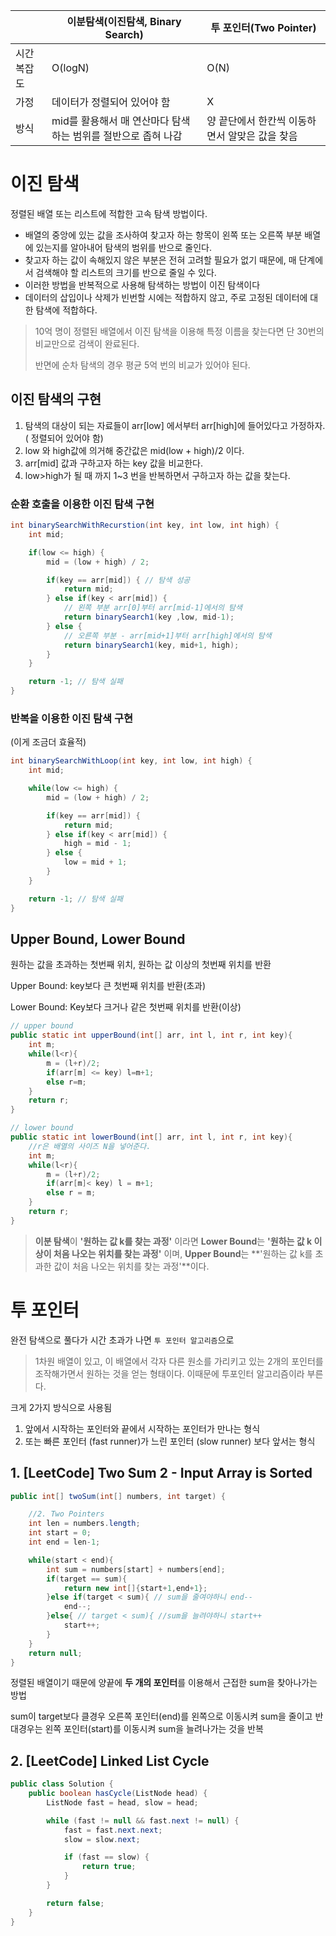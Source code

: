 
|  | 이분탐색(이진탐색, Binary Search) | 투 포인터(Two Pointer) |
| --- | --- | --- |
| 시간복잡도 | O(logN) | O(N) |
| 가정 | 데이터가 정렬되어 있어야 함 | X |
| 방식 | mid를 활용해서 매 연산마다 탐색하는 범위를 절반으로 좁혀 나감 | 양 끝단에서 한칸씩 이동하면서 알맞은 값을 찾음 |

# 이진 탐색

정렬된 배열 또는 리스트에 적합한 고속 탐색 방법이다.

- 배열의 중앙에 있는 값을 조사하여 찾고자 하는 항목이 왼쪽 또는 오른쪽 부분 배열에 있는지를 알아내어 탐색의 범위를 반으로 줄인다.
- 찾고자 하는 값이 속해있지 않은 부분은 전혀 고려할 필요가 없기 때문에, 매 단계에서 검색해야 할 리스트의 크기를 반으로 줄일 수 있다.
- 이러한 방법을 반복적으로 사용해 탐색하는 방법이 이진 탐색이다
- 데이터의 삽입이나 삭제가 빈번할 시에는 적합하지 않고, 주로 고정된 데이터에 대한 탐색에 적합하다.

> 10억 명이 정렬된 배열에서 이진 탐색을 이용해 특정 이름을 찾는다면 단 30번의 비교만으로 검색이 완료된다.
> 
> 
> 반면에 순차 탐색의 경우 평균 5억 번의 비교가 있어야 된다.
> 

## 이진 탐색의 구현

1. 탐색의 대상이 되는 자료들이 arr[low] 에서부터 arr[high]에 들어있다고 가정하자.( 정렬되어 있어야 함) 
2. low 와 high값에 의거해 중간값은 mid(low + high)/2 이다.
3. arr[mid] 값과 구하고자 하는 key 값을 비교한다.
4. low>high가 될 때 까지 1~3 번을 반복하면서 구하고자 하는 값을 찾는다. 

### 순환 호출을 이용한 이진 탐색 구현


```java
int binarySearchWithRecurstion(int key, int low, int high) {
	int mid;

	if(low <= high) {
		mid = (low + high) / 2;

		if(key == arr[mid]) { // 탐색 성공 
			return mid;
		} else if(key < arr[mid]) {
			// 왼쪽 부분 arr[0]부터 arr[mid-1]에서의 탐색 
			return binarySearch1(key ,low, mid-1);  
		} else {
			// 오른쪽 부분 - arr[mid+1]부터 arr[high]에서의 탐색 
			return binarySearch1(key, mid+1, high); 
		}
	}

	return -1; // 탐색 실패 
}
```

### 반복을 이용한 이진 탐색 구현

(이게 조금더 효율적) 



```java
int binarySearchWithLoop(int key, int low, int high) {
	int mid;

	while(low <= high) {
		mid = (low + high) / 2;

		if(key == arr[mid]) {
			return mid;
		} else if(key < arr[mid]) {
			high = mid - 1;
		} else {
			low = mid + 1;
		}
	}

	return -1; // 탐색 실패 
}
```

## Upper Bound, Lower Bound

원하는 값을 초과하는 첫번째 위치, 원하는 값 이상의 첫번째 위치를 반환

Upper Bound: key보다 큰 첫번째 위치를 반환(초과)

Lower Bound: Key보다 크거나 같은 첫번째 위치를 반환(이상)



```java
// upper bound
public static int upperBound(int[] arr, int l, int r, int key){
    int m;
    while(l<r){
        m = (l+r)/2;
        if(arr[m] <= key) l=m+1;
        else r=m;
    }
    return r;
}

// lower bound
public static int lowerBound(int[] arr, int l, int r, int key){
    //r은 배열의 사이즈 N을 넣어준다. 
    int m;
    while(l<r){
        m = (l+r)/2;
        if(arr[m]< key) l = m+1;
        else r = m;
    }
    return r;
}
```

> **이분 탐색**이 **'원하는 값 k를 찾는 과정'** 이라면 **Lower Bound**는 **'원하는 값 k 이상이 처음 나오는 위치를 찾는 과정'** 이며, **Upper Bound**는 **'원하는 값 k를 초과한 값이 처음 나오는 위치를 찾는 과정'**이다.
> 

# 투 포인터

완전 탐색으로 풀다가 시간 초과가 나면 `투 포인터 알고리즘`으로 

> 1차원 배열이 있고, 이 배열에서 각자 다른 원소를 가리키고 있는 2개의 포인터를 조작해가면서 원하는 것을 얻는 형태이다. 이때문에 투포인터 알고리즘이라 부른다.
> 

크게 2가지 방식으로 사용됨

1. 앞에서 시작하는 포인터와 끝에서 시작하는 포인터가 만나는 형식
2. 또는 빠른 포인터 (fast runner)가 느린 포인터 (slow runner) 보다 앞서는 형식

## 1. [LeetCode] Two Sum 2 - Input Array is Sorted

```java
public int[] twoSum(int[] numbers, int target) {

    //2. Two Pointers
    int len = numbers.length;
    int start = 0;
    int end = len-1;

    while(start < end){
        int sum = numbers[start] + numbers[end];
        if(target == sum){
            return new int[]{start+1,end+1};
        }else if(target < sum){ // sum을 줄여야하니 end--
            end--;
        }else{ // target < sum){ //sum을 늘려야하니 start++
            start++;
        }
    }
    return null;
}
```

정렬된 배열이기 때문에 양끝에 **두 개의 포인터**를 이용해서 근접한 sum을 찾아나가는 방법

 sum이 target보다 클경우 오른쪽 포인터(end)를 왼쪽으로 이동시켜 sum을 줄이고 반대경우는 왼쪽 포인터(start)를 이동시켜 sum을 늘려나가는 것을 반복

## 2. [LeetCode] **Linked List Cycle**

```java
public class Solution {
    public boolean hasCycle(ListNode head) {
        ListNode fast = head, slow = head;

        while (fast != null && fast.next != null) {
            fast = fast.next.next;
            slow = slow.next;

            if (fast == slow) {
                return true;
            }
        }

        return false;
    }
}
```